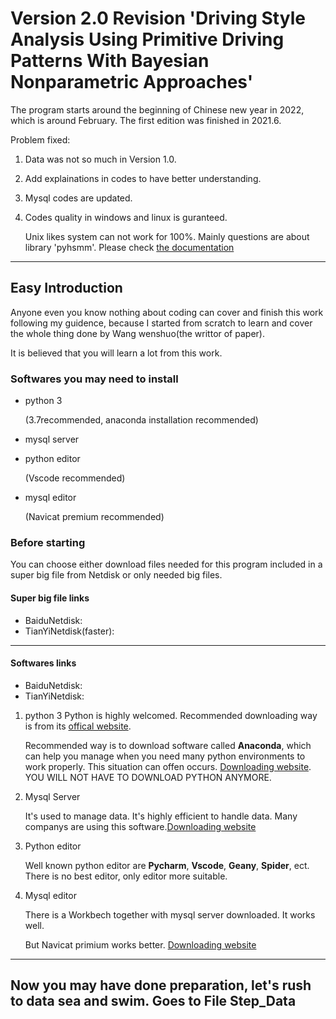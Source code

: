 # Version 2.0 Revision 'Driving Style Analysis Using Primitive Driving Patterns With Bayesian Nonparametric Approaches'

The program starts around the beginning of Chinese new year in 2022, which is around February. The first edition was finished in 2021.6.

Problem fixed:

1. Data was not so much in Version 1.0.
2. Add explainations in codes to have better understanding.
3. Mysql codes are updated.
4. Codes quality in windows and linux is guranteed.

   Unix likes system can not work for 100%. Mainly questions are about library 'pyhsmm'. Please check [the documentation](https://github.com/mattjj/pyhsmm)

----------------------------------------------------------------

## Easy Introduction

Anyone even you know nothing about coding can cover and finish this work following my guidence, because I started from scratch to learn and cover the whole thing done by Wang wenshuo(the writtor of paper).

It is believed that you will learn a lot from this work.

### Softwares you may need to install

- python 3
  
  (3.7recommended, anaconda installation recommended)
- mysql server
- python editor
  
  (Vscode recommended)
- mysql editor
  
  (Navicat premium recommended)

### Before starting

You can choose either download files needed for this program included in a super big file from Netdisk or only needed big files.

#### Super big file links

- BaiduNetdisk:
- TianYiNetdisk(faster):
  
 ----------------------------------------------------------------

#### Softwares links

- BaiduNetdisk:
- TianYiNetdisk:

1. python 3
   Python is highly welcomed. Recommended downloading way is from its [offical website](https://www.python.org/downloads/).

   Recommended way is to download software called **Anaconda**, which can help you manage when you need many python environments to work properly. This situation can offen occurs. [Downloading website](https://www.anaconda.com/products/individual). YOU WILL NOT HAVE TO DOWNLOAD PYTHON ANYMORE.

2. Mysql Server

   It's used to manage data. It's highly efficient to handle data. Many companys are using this software.[Downloading website](https://dev.mysql.com/downloads/mysql/)

3. Python editor

   Well known python editor are **Pycharm**, **Vscode**, **Geany**, **Spider**, ect. There is no best editor, only editor more suitable.

4. Mysql editor

   There is a Workbech together with mysql server downloaded. It works well.

   But Navicat primium works better. [Downloading website](http://www.navicat.com.cn/products/navicat-premium)

----------------------------------------------------------------

## Now you may have done preparation, let's rush to data sea and swim. Goes to File Step_Data
